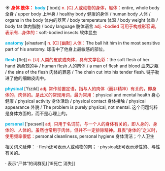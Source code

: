 ☀ <font color="red">**身体 肢体：**</font>
<font color="sky blue">**body**</font> ['bɒdɪ] 
<font color="#c00000">n. [C] 人或动物的身体，躯体：</font>entire, whole body 全身 / upper body 上半身 / healthy body 健康的身体 / human body 人体 / organs in the body 体内的器官 / body temperature 体温 / body weight 体重 / body fat 体内脂肪 / body language 肢体语言 <font color="#c00000">adj. -bodied 可用于构成形容词，表示有…身体的：</font>soft-bodied insects 软体昆虫
           
<font color="sky blue">**anatomy**</font> [əˈnætəmi]
<font color="#c00000">n. [C] [幽默] 人体：</font>The ball hit him in the most sensitive part of his anatomy. 球击中了他身上最敏感的部位。

<font color="sky blue">**flesh**</font> [fleʃ] 
<font color="#c00000">n. [U] 人类的皮肤或肉体，具有文学色彩：</font>the soft flesh of her hand 她柔软的手 / human flesh 人的肉体 / a man of flesh and blood 血肉之躯 / the sins of the flesh 肉体的罪恶 / The chain cut into his tender flesh. 链子勒进了他的细嫩皮肉中。

<font color="sky blue">**physical**</font> ['fɪzɪkl] 
<font color="#c00000">adj. 常作前置定语，指与人的肉体（而非精神）有关的，即身体的，肉体的。是此义的常规用词，最为常用：</font>physical and mental health 身心健康 / physical activity 身体活动 / physical contact 身体接触 / physical appearance 外貌 / The problem is purely physical, not mental. 这个问题纯粹是身体方面的，而不是心理上的。

<font color="sky blue">**personal**</font> ['pə:sənl] 
<font color="#c00000">adj. 只用于名词前，与一个人的身体有关的，即人身的、身体的、人体的。虽然也常用于肉体，但并不一定排除精神。且表“身体的”之义时，使用频率很低：</font>personal cleanliness, personal hygiene 身体清洁；个人卫生

相关词义延伸：
· flesh还可表示人或动物的肉；
· physical还可表示涉性的、与性有关的。

· 表示“尸体”的词群见[[19死亡 消失]]
